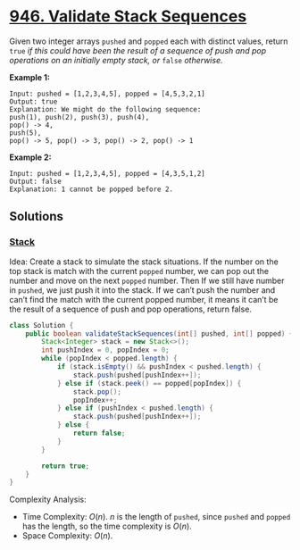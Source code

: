 # [946. Validate Stack Sequences](https://leetcode.com/problems/validate-stack-sequences/)

Given two integer arrays `pushed` and `popped` each with distinct values, return `true` _if this could have been the result of a sequence of push and pop operations on an initially empty stack, or_ `false` _otherwise._

**Example 1:**

```
Input: pushed = [1,2,3,4,5], popped = [4,5,3,2,1]
Output: true
Explanation: We might do the following sequence:
push(1), push(2), push(3), push(4),
pop() -> 4,
push(5),
pop() -> 5, pop() -> 3, pop() -> 2, pop() -> 1
```

**Example 2:**

```
Input: pushed = [1,2,3,4,5], popped = [4,3,5,1,2]
Output: false
Explanation: 1 cannot be popped before 2.
```

## Solutions
### [Stack](ValidateStackSequences.java)

Idea: Create a stack to simulate the stack situations. If the number on the top stack is match with the current `popped` number, we can pop out the number and move on the next `popped` number. Then If we still have number in `pushed`, we just push it into the stack. If we can’t push the number and can’t find the match with the current popped number, it means it can’t be the result of a sequence of push and pop operations, return false.

```java
class Solution {
    public boolean validateStackSequences(int[] pushed, int[] popped) {
        Stack<Integer> stack = new Stack<>();
        int pushIndex = 0, popIndex = 0;
        while (popIndex < popped.length) {
            if (stack.isEmpty() && pushIndex < pushed.length) {
                stack.push(pushed[pushIndex++]);
            } else if (stack.peek() == popped[popIndex]) {
                stack.pop();
                popIndex++;
            } else if (pushIndex < pushed.length) {
                stack.push(pushed[pushIndex++]);
            } else {
                return false;
            }
        }

        return true;
    }
}
```

Complexity Analysis:

- Time Complexity: $O(n)$. $n$ is the length of `pushed`, since `pushed` and `popped` has the length, so the time complexity is $O(n)$.
- Space Complexity: $O(n)$.
